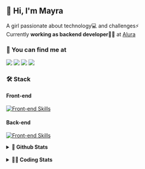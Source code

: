 ## 👋 Hi, I'm Mayra

A girl passionate about technology💻 and challenges⚡  
Currently **working as backend developer**👩‍💻 at [Alura](https://www.alura.com.br)   

### 💬 You can find me at

<a href="https://mayra.dev" target="_blank" rel="noopener"><img src="https://img.shields.io/badge/-mayra.dev-005FED?style=flat&logo=Google-chrome&logoColor=white"/></a>
<a href="https://linkedin.com/in/mayraamaral" target="_blank" rel="noopener"><img src="https://img.shields.io/badge/-/mayraamaral-0077B5?style=flat&logo=Linkedin&logoColor=white"/></a>
<a href="mailto:mayra@mayra.dev" target="_blank" rel="noopener"><img src="https://img.shields.io/badge/-mayra@mayra.dev-D14836?style=flat&logo=Gmail&logoColor=white"/></a>
<a href="" target="_blank" rel="noopener"><img src="https://img.shields.io/badge/-mayraamaral-7289DA?style=flat&logo=Discord&logoColor=white"/></a>

### 🛠️ Stack
#### Front-end

[![Front-end Skills](https://skillicons.dev/icons?i=react,next,angular,redux,styledcomponents,html,css,sass,js,ts,figma)](https://skillicons.dev)
#### Back-end

[![Front-end Skills](https://skillicons.dev/icons?i=java,spring,hibernate,aws,idea,postgres,mysql,git,linux,bash,nodejs,docker,kubernetes,jenkins)](https://skillicons.dev)


<details>
    <summary><strong>📌 Github Stats</strong></summary>
    <br />
    <div align="center">
        <table>
      <td><img height="160em" src="https://github-readme-stats.vercel.app/api?username=mayraamaral&show_icons=true&theme=algolia&hide_border=true&hide=stars&count_private=true" alt="Readme stats"></td>
      <td><img height="160em" src="https://github-readme-stats.vercel.app/api/top-langs/?username=mayraamaral&&layout=compact&&theme=algolia&hide_border=true&langs_count=6" alt="Language stats"></td>
       </table>
  </div> 
    

  <p align="center">
    <img src="https://github-readme-streak-stats.herokuapp.com?user=mayraamaral&theme=dark&hide_border=true&date_format=j%20M%5B%20Y%5D&locale=pt-br&background=050F2C&ring=0195DD&fire=23AA7D&currStreakLabel=23AA7D" alt="Streak stats">
  </p> 
</details>

<br />

<details>
  <summary><strong>👩‍💻 Coding Stats</strong></summary>
  <br />
  
  <!--START_SECTION:waka-->
![Code Time](http://img.shields.io/badge/Code%20Time-478%20hrs%2038%20mins-blue)

**🐱 My GitHub Data** 

> 📦 582.7 kB Used in GitHub's Storage 
 > 
> 🏆 545 Contributions in the Year 2024
 > 
> 🚫 Not Opted to Hire
 > 
> 📜 55 Public Repositories 
 > 
> 🔑 31 Private Repositories 
 > 
**I'm an Early 🐤** 

```text
🌞 Morning                2244 commits        ██████░░░░░░░░░░░░░░░░░░░   23.10 % 
🌆 Daytime                5580 commits        ██████████████░░░░░░░░░░░   57.44 % 
🌃 Evening                1681 commits        ████░░░░░░░░░░░░░░░░░░░░░   17.30 % 
🌙 Night                  210 commits         █░░░░░░░░░░░░░░░░░░░░░░░░   02.16 % 
```
📅 **I'm Most Productive on Wednesday** 

```text
Monday                   1315 commits        ███░░░░░░░░░░░░░░░░░░░░░░   13.54 % 
Tuesday                  1040 commits        ███░░░░░░░░░░░░░░░░░░░░░░   10.71 % 
Wednesday                3629 commits        █████████░░░░░░░░░░░░░░░░   37.35 % 
Thursday                 2190 commits        ██████░░░░░░░░░░░░░░░░░░░   22.54 % 
Friday                   884 commits         ██░░░░░░░░░░░░░░░░░░░░░░░   09.10 % 
Saturday                 272 commits         █░░░░░░░░░░░░░░░░░░░░░░░░   02.80 % 
Sunday                   385 commits         █░░░░░░░░░░░░░░░░░░░░░░░░   03.96 % 
```


📊 **This Week I Spent My Time On** 

```text
🕑︎ Time Zone: America/Sao_Paulo

💬 Programming Languages: 
Java                     4 hrs 3 mins        ███████████████████████░░   91.22 % 
JavaScript               13 mins             █░░░░░░░░░░░░░░░░░░░░░░░░   04.89 % 
Text                     4 mins              ░░░░░░░░░░░░░░░░░░░░░░░░░   01.72 % 
JSP                      2 mins              ░░░░░░░░░░░░░░░░░░░░░░░░░   01.09 % 
FTL                      1 min               ░░░░░░░░░░░░░░░░░░░░░░░░░   00.68 % 

🔥 Editors: 
IntelliJ IDEA            3 hrs 27 mins       ███████████████████░░░░░░   77.76 % 
VS Code                  59 mins             ██████░░░░░░░░░░░░░░░░░░░   22.24 % 

💻 Operating System: 
Linux                    4 hrs 26 mins       █████████████████████████   100.00 % 
```

**I Mostly Code in Java** 

```text
Java                     123 repos           ███████░░░░░░░░░░░░░░░░░░   26.80 % 
HTML                     114 repos           ██████░░░░░░░░░░░░░░░░░░░   24.84 % 
JavaScript               102 repos           ██████░░░░░░░░░░░░░░░░░░░   22.22 % 
TypeScript               97 repos            █████░░░░░░░░░░░░░░░░░░░░   21.13 % 
C#                       1 repo              ░░░░░░░░░░░░░░░░░░░░░░░░░   00.22 % 
```




 Last Updated on 02/08/2024 19:13:00 UTC
<!--END_SECTION:waka-->

</details>
